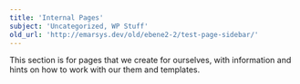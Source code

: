 ```yaml
---
title: 'Internal Pages'
subject: 'Uncategorized, WP Stuff'
old_url: 'http://emarsys.dev/old/ebene2-2/test-page-sidebar/'
---
```


This section is for pages that we create for ourselves, with information and hints on how to work with our them and templates.